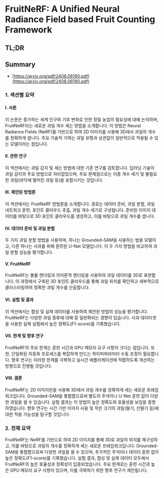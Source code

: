 # FruitNeRF: A Unified Neural Radiance Field based Fruit Counting Framework
## TL;DR
## Summary
- [https://arxiv.org/pdf/2408.06190.pdf](https://arxiv.org/pdf/2408.06190.pdf)

### 1. 섹션별 요약

#### I. 서론
이 논문은 증가하는 세계 인구와 기후 변화로 인한 정밀 농업의 필요성에 대해 논의하며, FruitNeRF라는 새로운 과일 개수 세는 방법을 소개합니다. 이 방법은 Neural Radiance Fields (NeRF)를 기반으로 하여 2D 이미지를 사용해 3D에서 과일의 개수를 정확하게 셉니다. 주요 기술적 기여는 과일 유형과 상관없이 일반적으로 적용될 수 있는 모델이라는 점입니다.

#### II. 관련 연구
이 섹션에서는 과일 감지 및 세는 방법에 대한 기존 연구를 검토합니다. 딥러닝 기술이 과일 감지의 주요 방법으로 자리잡았으며, 주요 문제점으로는 이중 개수 세기 및 불필요한 과일(바닥에 떨어진 과일 등)을 포함시키는 것입니다.

#### III. 제안된 방법론
이 섹션에서는 FruitNeRF 방법론을 소개합니다. 경로는 데이터 준비, 과일 분할, 과일 네트워크 훈련, 포인트 클라우드 추출, 과일 개수 세기로 구성됩니다. 준비된 이미지 데이터를 바탕으로 3D 포인트 클라우드를 생성하고, 이를 바탕으로 과일 개수를 셉니다.

#### IV. 데이터 준비 및 과일 분할
두 가지 과일 분할 방법을 사용하며, 하나는 Grounded-SAM을 사용하는 범용 모델이고, 다른 하나는 사과를 위해 훈련된 U-Net 모델입니다. 이 두 가지 방법을 비교하여 과일 분할 성능을 평가합니다.

#### V. FruitNeRF
FruitNeRF는 볼륨 렌더링과 의미론적 렌더링을 사용하여 과일 데이터를 3D로 표현합니다. 이 과정에서 구축된 3D 포인트 클라우드를 통해 과일 위치를 확인하고 세부적으로 클러스터링하여 정확한 과일 개수를 산출합니다.

#### VI. 실험 및 결과
이 섹션에서는 합성 및 실제 데이터를 사용하여 제안된 방법의 성능을 평가합니다. FruitNeRF는 다양한 과일 종류에 대해 잘 일반화되는 경향이 있습니다. 사과 데이터셋을 사용한 실제 실험에서 높은 정확도(F1-score)를 기록했습니다.

#### VII. 한계 및 향후 연구
FruitNeRF의 주요 한계는 훈련 시간과 GPU 메모리 요구 사항이 크다는 점입니다. 또한, 단일화된 자동화 프로세스를 복잡하게 만드는 하이퍼파라미터 수동 조정이 필요합니다. 향후 연구는 이러한 한계를 극복하고 실시간 애플리케이션에 적합하도록 개선하는 방향으로 진행될 것입니다.

#### VIII. 결론
FruitNeRF는 2D 이미지만을 사용해 3D에서 과일 개수를 정확하게 세는 새로운 프레임워크입니다. Grounded-SAM을 통합함으로써 별도의 주석이나 U-Net 훈련 없이 다양한 과일을 셀 수 있습니다. 실험 결과는 이 방법이 높은 정확도와 효율성을 보임을 증명하였습니다. 향후 연구는 시간 기반 이미지 사용 및 작은 크기의 과일(딸기, 산딸기 등)에 대한 적용 가능성을 탐구할 것입니다.

### 2. 전체 요약
FruitNeRF는 NeRF를 기반으로 하여 2D 이미지를 통해 3D로 과일의 위치를 재구성하고, 이를 바탕으로 과일의 개수를 정확하게 세는 새로운 프레임워크입니다. Grounded-SAM을 통합함으로써 다양한 과일을 셀 수 있으며, 추가적인 주석이나 데이터 훈련 없이 높은 정확도(F1-score)를 기록했습니다. 실험 결과, 합성 및 실제 데이터 모두에서 FruitNeRF의 높은 효율성과 정확성이 입증되었습니다. 주요 한계로는 훈련 시간과 높은 GPU 메모리 요구 사항이 있으며, 이를 극복하기 위한 향후 연구가 제안됩니다.